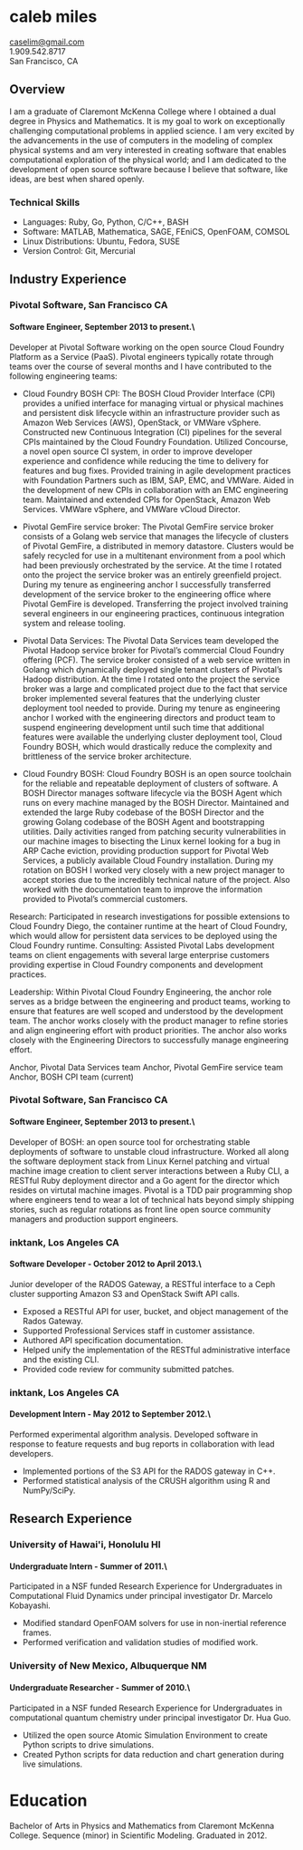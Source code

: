 # caleb miles

caselim@gmail.com  
1.909.542.8717  
San Francisco, CA  

## Overview
I am a graduate of Claremont McKenna College where I obtained a dual degree in Physics and Mathematics.
It is my goal to work on exceptionally challenging computational problems in applied science. I am very excited by the advancements in the use of computers in the modeling of complex physical systems and am very interested in creating software that enables computational exploration of the physical world; and I am dedicated to the development of open source software because I believe that software, like ideas, are best when shared openly. 

### Technical Skills

* Languages: Ruby, Go, Python, C/C++, BASH
* Software: MATLAB, Mathematica, SAGE, FEniCS, OpenFOAM, COMSOL
* Linux Distributions: Ubuntu, Fedora, SUSE
* Version Control: Git, Mercurial

## Industry Experience

### Pivotal Software, San Francisco CA  
#### Software Engineer, September 2013 to present.\

Developer at Pivotal Software working on the open source Cloud Foundry Platform as a Service (PaaS). Pivotal engineers typically rotate through teams over the course of several months and I have contributed to 
the following engineering teams:

 * Cloud Foundry BOSH CPI:
The BOSH Cloud Provider Interface (CPI) provides a unified interface for managing virtual or physical machines and persistent disk lifecycle within an infrastructure provider such as Amazon Web Services (AWS), OpenStack, or VMWare vSphere. Constructed new Continuous Integration (CI) pipelines for the several CPIs maintained by the Cloud Foundry Foundation. Utilized Concourse, a novel open source CI system, in order to improve developer experience and confidence while reducing the time to delivery for features and bug fixes. Provided training in agile development practices with Foundation Partners such as IBM, SAP, EMC, and VMWare. Aided in the development of new CPIs in collaboration with an EMC engineering team. Maintained and extended CPIs for OpenStack, Amazon Web Services. VMWare vSphere, and VMWare vCloud Director.

* Pivotal GemFire service broker:
The Pivotal GemFire service broker consists of a Golang web service that manages the lifecycle of clusters of Pivotal GemFire, a distributed in memory datastore. Clusters would be safely recycled for use in a multitenant environment from a pool which had been previously orchestrated by the service. At the time I rotated onto the project the service broker was an entirely greenfield project. During my tenure as engineering anchor I successfully transferred development of the service broker to the engineering office where Pivotal GemFire is developed. Transferring the project involved training several engineers in our engineering practices, continuous integration system and release tooling.


* Pivotal Data Services:
The Pivotal Data Services team developed the Pivotal Hadoop service broker for Pivotal’s commercial Cloud Foundry offering (PCF). The service broker consisted of a web service written in Golang which dynamically deployed single tenant clusters of Pivotal’s Hadoop distribution. At the time I rotated onto the project the service broker was a large and complicated project due to the fact that service broker implemented several features that the underlying cluster deployment tool needed to provide. During my tenure as engineering anchor I worked with the engineering directors and product team to suspend engineering development until such time that additional features were available the underlying cluster deployment tool, Cloud Foundry BOSH, which would drastically reduce the complexity and brittleness of the service broker architecture.



* Cloud Foundry BOSH:
Cloud Foundry BOSH is an open source toolchain for the reliable and repeatable deployment of clusters of software. A BOSH Director manages software lifecycle via the BOSH Agent which runs on every machine managed by the BOSH Director. Maintained and extended the large Ruby codebase of the BOSH Director and the growing Golang codebase of the BOSH Agent and bootstrapping utilities. Daily activities ranged from patching security vulnerabilities in our machine images to bisecting the Linux kernel looking for a bug in ARP Cache eviction, providing production support for Pivotal Web Services, a publicly available Cloud Foundry installation. During my rotation on BOSH I worked very closely with a new project manager to accept stories due to the incredibly technical nature of the project. Also worked with the documentation team to improve the information provided to Pivotal’s commercial customers.


Research:
Participated in research investigations for possible extensions to Cloud Foundry Diego, the container runtime at the heart of Cloud Foundry, which would allow for persistent data services to be deployed using the Cloud Foundry runtime.
Consulting:
Assisted Pivotal Labs development teams on client engagements with several large enterprise customers providing expertise in Cloud Foundry components and development practices.

Leadership:
Within Pivotal Cloud Foundry Engineering, the anchor role serves as a bridge between the engineering and product teams, working to ensure that features are well scoped and understood by the development team. The anchor works closely with the product manager to refine stories and align engineering effort with product priorities. The anchor also works closely with the Engineering Directors to successfully manage engineering effort.

Anchor, Pivotal Data Services team
Anchor, Pivotal GemFire service team
Anchor, BOSH CPI team (current)





### Pivotal Software, San Francisco CA  
#### Software Engineer, September 2013 to present.\

Developer of BOSH: an open source tool for orchestrating stable deployments of software to unstable cloud
infrastructure. Worked all along the software deployment stack from Linux Kernel patching and virtual machine
image creation to client server interactions between a Ruby CLI, a RESTful Ruby deployment director and a Go
agent for the director which resides on virtutal machine images. Pivotal is a TDD pair programming shop where
engineers tend to wear a lot of technical hats beyond simply shipping stories, such as regular rotations
as front line open source community managers and production support engineers.


### inktank, Los Angeles CA
#### Software Developer - October 2012 to April 2013.\

Junior developer of the RADOS Gateway, a RESTful interface to a Ceph cluster supporting Amazon S3 and OpenStack
Swift API calls.

 * Exposed a RESTful API for user, bucket, and object management of the Rados Gateway.
 * Supported Professional Services staff in customer assistance.
 * Authored API specification documentation.
 * Helped unify the implementation of the RESTful administrative interface and the existing CLI.
 * Provided code review for community submitted patches.

### inktank, Los Angeles CA
#### Development Intern - May 2012 to September 2012.\

Performed experimental algorithm analysis. Developed software in response to feature requests and bug reports in collaboration with lead developers. 

 * Implemented portions of the S3 API for the RADOS gateway in C++.
 * Performed statistical analysis of the CRUSH algorithm using R and NumPy/SciPy.

## Research Experience

### University of Hawai'i, Honolulu HI
#### Undergraduate Intern - Summer of 2011.\

Participated in a NSF funded Research Experience for Undergraduates in Computational Fluid Dynamics under principal investigator Dr. Marcelo Kobayashi.

* Modified standard OpenFOAM solvers for use in non-inertial reference frames.
* Performed verification and validation studies of modified work.

### University of New Mexico, Albuquerque NM
#### Undergraduate Researcher - Summer of 2010.\

Participated in a NSF funded Research Experience for Undergraduates in computational quantum chemistry under principal investigator Dr. Hua Guo.

 * Utilized the open source Atomic Simulation Environment to create Python scripts to drive simulations.
 * Created Python scripts for data reduction and chart generation during live simulations.

# Education
Bachelor of Arts in Physics and Mathematics from Claremont McKenna College. Sequence (minor) in Scientific Modeling. Graduated in 2012.
